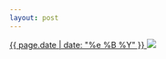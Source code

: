 ```yaml
---
layout: post
---
```


<p>
  <a href="/109">
    <time>{{ page.date | date: "%e %B %Y" }}</time>
    <img src="{{ site.assets_url }}/109.jpg">
  </a>
  
</p>
